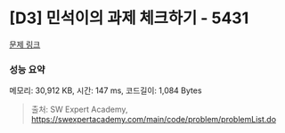 # [D3] 민석이의 과제 체크하기 - 5431 

[문제 링크](https://swexpertacademy.com/main/code/problem/problemDetail.do?contestProbId=AWVl3rWKDBYDFAXm) 

### 성능 요약

메모리: 30,912 KB, 시간: 147 ms, 코드길이: 1,084 Bytes



> 출처: SW Expert Academy, https://swexpertacademy.com/main/code/problem/problemList.do